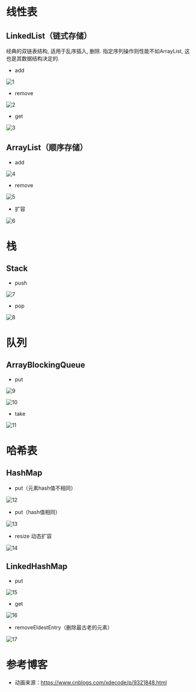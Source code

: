 # 线性表

## LinkedList（链式存储）

经典的双链表结构, 适用于乱序插入, 删除. 指定序列操作则性能不如ArrayList, 这也是其数据结构决定的.

+ add

![1](./pic/20190517095614423.gif)

+ remove

![2](./pic/20190517095632120.gif)

+ get

![3](./pic/20190517095645372.gif)

## ArrayList（顺序存储）

+ add

![4](./pic/20190517095707349.gif)

+ remove

![5](./pic/20190517095720646.gif)

+ 扩容

![6](./pic/20190517095734755.gif)

# 栈

## Stack

+ push

![7](./pic/2019051709580974.gif)

+ pop

![8](./pic/2019051709582698.gif)

# 队列

## ArrayBlockingQueue

+ put

![9](./pic/20190517095841432.gif)

![10](./pic/20190517095854120.gif)

+ take

![11](./pic/20190517095906151.gif)

# 哈希表

## HashMap

+ put（元素hash值不相同）

![12](./pic/20190517095919639.gif)

+ put（hash值相同）

![13](./pic/20190517095933669.gif)

+ resize 动态扩容

![14](./pic/20190517095946579.gif)

## LinkedHashMap

+ put

![15](./pic/20190517095959996.gif)

+ get

![16](./pic/20190517100013605.gif)

+ removeEldestEntry（删除最古老的元素）

![17](./pic/20190517100030678.gif)

# 参考博客
+ 动画来源：https://www.cnblogs.com/xdecode/p/9321848.html